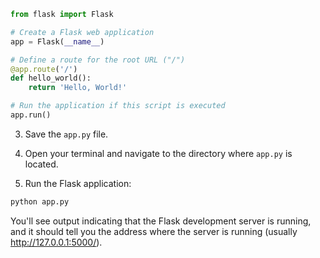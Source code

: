 
```python
from flask import Flask

# Create a Flask web application
app = Flask(__name__)

# Define a route for the root URL ("/")
@app.route('/')
def hello_world():
    return 'Hello, World!'

# Run the application if this script is executed
app.run()
```

3. Save the `app.py` file.

4. Open your terminal and navigate to the directory where `app.py` is located.

5. Run the Flask application:

```bash
python app.py
```

You'll see output indicating that the Flask development server is running, and it should tell you the address where the server is running (usually http://127.0.0.1:5000/).
